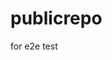 # publicrepo
for e2e test


































































































































































































































































































































































































































































































































































































































































































































































































































































































































































































































































































































































































































































































































































































































































































































































































































































































































































































































































































































































































































































































































































































































































































































































































































































































































































































































































































































































































































































































































































































































































































































































































